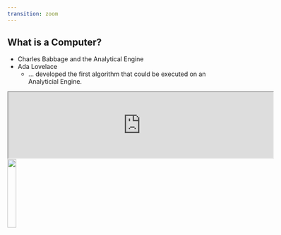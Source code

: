 ```yaml
---
transition: zoom
---
```


## What is a Computer?

- Charles Babbage and the Analytical Engine
- Ada Lovelace
  - ... developed the first algorithm that could be executed on an Analyticial Engine.

<div class="paragraph">
    <p>
        <span class="image">
            <!-- Babbage Difference Engine and the Design of the Analytical Engine -->
            <iframe src="https://www.youtube.com/embed/KBuJqUfO4-w" width="600"></iframe>
        </span> 
        <span class="image">
            <!-- Ada Lovelace - Public Domain -->
            <img src="https://upload.wikimedia.org/wikipedia/commons/thumb/a/a4/Ada_Lovelace_portrait.jpg/800px-Ada_Lovelace_portrait.jpg" width="20%" />
        </span>
    </p>
</div>



